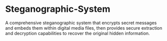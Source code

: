 # Steganographic-System
A comprehensive steganographic system that encrypts secret messages and embeds them within digital media files, then provides secure extraction and decryption capabilities to recover the original hidden information.
